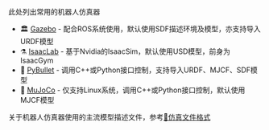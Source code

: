 
此处列出常用的机器人仿真器

+ 🏛 [Gazebo](~🏛~%20Gazebo%20基础.md) - 配合ROS系统使用，默认使用SDF描述环境及模型，亦支持导入URDF模型
+ ⚗ [IsaacLab](⚗%20IsaacLab.md) - 基于Nvidia的IsaacSim，默认使用USD模型，前身为IsaacGym
+ 🔫 [PyBullet](~🔫~%20PyBullet%20基础.md) - 调用C++或Python接口控制，支持导入URDF、MJCF、SDF模型
+ 🥅 [MuJoCo](✨%20MuJoCo%20基本使用.md) - 仅支持Linux系统，调用C++或Python接口控制，默认使用MJCF模型

关于机器人仿真器使用的主流模型描述文件，参考[📜仿真文件格式](📜%20仿真文件格式%20Simulation%20File%20Format.md)